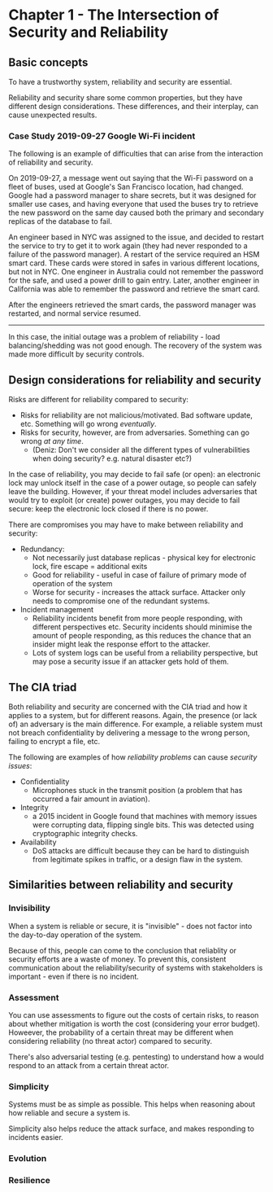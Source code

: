 # Chapter 1 - The Intersection of Security and Reliability

## Basic concepts
To have a trustworthy system, reliability and security are essential.

Reliability and security share some common properties, but they have different design
considerations. These differences, and their interplay, can cause unexpected results.

### Case Study 2019-09-27 Google Wi-Fi incident
The following is an example of difficulties that can arise from the interaction of reliability and
security.

On 2019-09-27, a message went out saying that the Wi-Fi password on a fleet of buses, used at
Google's San Francisco location, had changed. Google had a password manager to share secrets, but it
was designed for smaller use cases, and having everyone that used the buses try to retrieve the new
password on the same day caused both the primary and secondary replicas of the database to fail.

An engineer based in NYC was assigned to the issue, and decided to restart the service to try to get
it to work again (they had never responded to a failure of the password manager). A restart of the
service required an HSM smart card. These cards were stored in safes in various different locations,
but not in NYC. One engineer in Australia could not remember the password for the safe, and used a
power drill to gain entry. Later, another engineer in California was able to remember the password
and retrieve the smart card.

After the engineers retrieved the smart cards, the password manager was restarted, and normal
service resumed.

----

In this case, the initial outage was a problem of reliability - load balancing/shedding was not good
enough. The recovery of the system was made more difficult by security controls.

## Design considerations for reliability and security
Risks are different for reliability compared to security:
- Risks for reliability are not malicious/motivated. Bad software update, etc. Something will go
  wrong _eventually_.
- Risks for security, however, are from adversaries. Something can go wrong _at any time_.
  - (Deniz: Don't we consider all the different types of vulnerabilities when doing security? e.g.
    natural disaster etc?)

In the case of reliability, you may decide to fail safe (or open): an electronic lock may unlock
itself in the case of a power outage, so people can safely leave the building. However, if your
threat model includes adversaries that would try to exploit (or create) power outages, you may
decide to fail secure: keep the electronic lock closed if there is no power.

There are compromises you may have to make between reliability and security:
- Redundancy:
  - Not necessarily just database replicas - physical key for electronic lock, fire escape =
    additional exits
  - Good for reliability - useful in case of failure of primary mode of operation of the system
  - Worse for security - increases the attack surface. Attacker only needs to compromise one of the
    redundant systems.
- Incident management
  - Reliability incidents benefit from more people responding, with different perspectives etc.
    Security incidents should minimise the amount of people responding, as this reduces the chance
    that an insider might leak the response effort to the attacker.
  - Lots of system logs can be useful from a reliability perspective, but may pose a security issue
    if an attacker gets hold of them.

## The CIA triad
Both reliability and security are concerned with the CIA triad and how it applies to a system, but
for different reasons. Again, the presence (or lack of) an adversary is the main difference. For
example, a reliable system must not breach confidentiality by delivering a message to the wrong
person, failing to encrypt a file, etc.

The following are examples of how _reliability problems_ can cause _security issues_:
- Confidentiality
  - Microphones stuck in the transmit position (a problem that has occurred a fair amount in
    aviation).
- Integrity
  - a 2015 incident in Google found that machines with memory issues were corrupting data, flipping
    single bits. This was detected using cryptographic integrity checks.
- Availability
  - DoS attacks are difficult because they can be hard to distinguish from legitimate spikes in
    traffic, or a design flaw in the system.

## Similarities between reliability and security
### Invisibility
When a system is reliable or secure, it is "invisible" - does not factor into the day-to-day
operation of the system.

Because of this, people can come to the conclusion that reliablity or security efforts are a waste
of money. To prevent this, consistent communication about the reliability/security of systems with
stakeholders is important - even if there is no incident.

### Assessment
You can use assessments to figure out the costs of certain risks, to reason about whether mitigation
is worth the cost (considering your error budget). Howeever, the probability of a certain threat may
be different when considering reliability (no threat actor) compared to security.

There's also adversarial testing (e.g. pentesting) to understand how a would respond to an attack
from a certain threat actor.

### Simplicity
Systems must be as simple as possible. This helps when reasoning about how reliable and secure a
system is.

Simplicity also helps reduce the attack surface, and makes responding to incidents easier.

### Evolution

### Resilience
